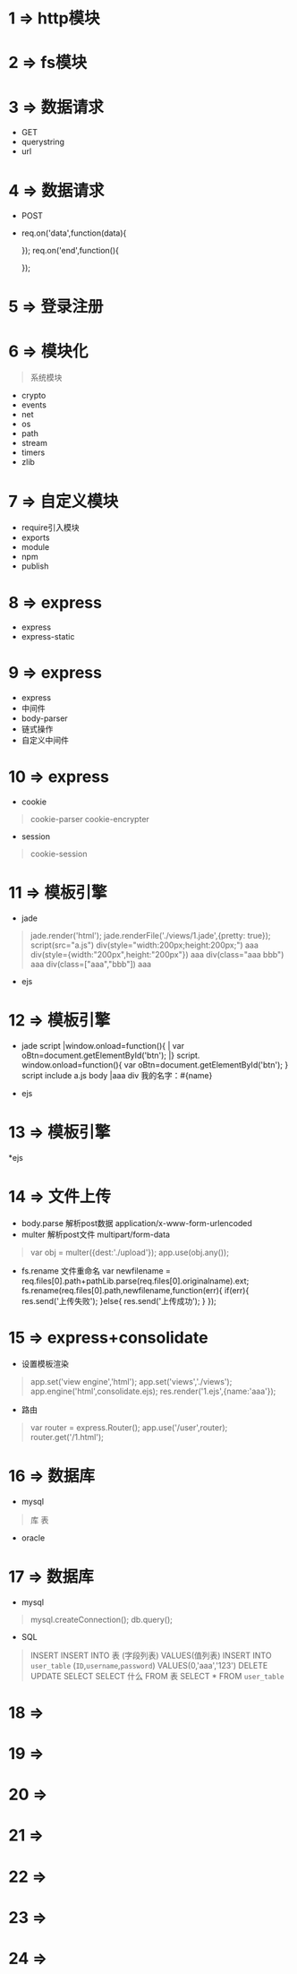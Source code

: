# 1 => http模块

# 2 => fs模块

# 3 => 数据请求
* GET
* querystring
* url

# 4 => 数据请求
* POST
*
    req.on('data',function(data){

    });
    req.on('end',function(){

    });

# 5 => 登录注册

# 6 => 模块化
> 系统模块
* crypto
* events
* net
* os
* path
* stream
* timers
* zlib

# 7 => 自定义模块
* require引入模块
* exports
* module
* npm
* publish

# 8 => express
* express
* express-static

# 9 => express
* express
* 中间件
* body-parser
* 链式操作
* 自定义中间件

# 10 => express
* cookie
> cookie-parser
> cookie-encrypter
* session
> cookie-session

# 11 => 模板引擎
* jade
> jade.render('html');
> jade.renderFile('./views/1.jade',{pretty: true});
> script(src="a.js")
> div(style="width:200px;height:200px;") aaa
> div(style={width:"200px",height:"200px"}) aaa
> div(class="aaa bbb") aaa
> div(class=["aaa","bbb"]) aaa
* ejs

# 12 => 模板引擎
* jade
    script
        |window.onload=function(){
        |   var oBtn=document.getElementById('btn');
        |}
    script.
        window.onload=function(){
           var oBtn=document.getElementById('btn');
        }
    script
        include a.js
    body
        |aaa
    div 我的名字：#{name}

* ejs

# 13 => 模板引擎
*ejs

# 14 => 文件上传
* body.parse 解析post数据 application/x-www-form-urlencoded
* multer 解析post文件 multipart/form-data
> var obj = multer({dest:'./upload'});
> app.use(obj.any());
* fs.rename 文件重命名
    var newfilename = req.files[0].path+pathLib.parse(req.files[0].originalname).ext;
    fs.rename(req.files[0].path,newfilename,function(err){
        if(err){
            res.send('上传失败');
        }else{
            res.send('上传成功');
        }
    });

# 15 => express+consolidate
* 设置模板渲染
> app.set('view engine','html');
> app.set('views','./views');
> app.engine('html',consolidate.ejs);
> res.render('1.ejs',{name:'aaa'});
* 路由
> var router = express.Router();
> app.use('/user',router);
> router.get('/1.html');

# 16 => 数据库
* mysql
> 库
> 表
* oracle

# 17 => 数据库
* mysql
> mysql.createConnection();
> db.query();
* SQL
> INSERT
    INSERT INTO 表 (字段列表) VALUES(值列表)
    INSERT INTO `user_table` (`ID`,`username`,`password`) VALUES(0,'aaa','123')
> DELETE
> UPDATE
> SELECT
    SELECT 什么 FROM 表
    SELECT * FROM `user_table`

# 18 =>

# 19 =>

# 20 =>

# 21 =>

# 22 =>

# 23 =>

# 24 =>